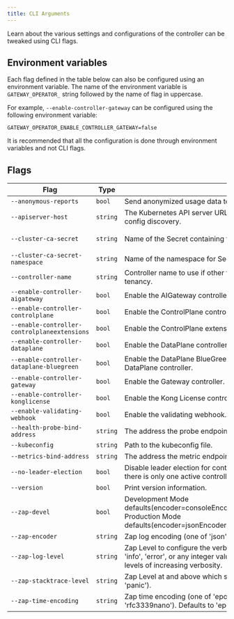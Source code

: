 ```yaml
---
title: CLI Arguments
---
```


Learn about the various settings and configurations of the controller can be tweaked
using CLI flags.

## Environment variables

Each flag defined in the table below can also be configured using
an environment variable. The name of the environment variable is `GATEWAY_OPERATOR_`
string followed by the name of flag in uppercase.

For example, `--enable-controller-gateway` can be configured using the following
environment variable:

```
GATEWAY_OPERATOR_ENABLE_CONTROLLER_GATEWAY=false
```

It is recommended that all the configuration is done through environment variables
and not CLI flags.

<!-- vale off -->

<!-- This document is generated by KGO's 'generate.cli-arguments-docs' make target, DO NOT EDIT -->

## Flags

| Flag | Type | Description | Default |
| ---- | ---- | ----------- | ------- |
| `--anonymous-reports` | `bool` | Send anonymized usage data to help improve Kong. | `true` |
| `--apiserver-host` | `string` | The Kubernetes API server URL. If not set, the operator will use cluster config discovery. | `""` |
| `--cluster-ca-secret` | `string` | Name of the Secret containing the cluster CA certificate. | `kong-operator-ca` |
| `--cluster-ca-secret-namespace` | `string` | Name of the namespace for Secret containing the cluster CA certificate. | `""` |
| `--controller-name` | `string` | Controller name to use if other than the default, only needed for multi-tenancy. | `""` |
| `--enable-controller-aigateway` | `bool` | Enable the AIGateway controller. (Experimental). | `false` |
| `--enable-controller-controlplane` | `bool` | Enable the ControlPlane controller. | `true` |
| `--enable-controller-controlplaneextensions` | `bool` | Enable the ControlPlane extensions controller. | `true` |
| `--enable-controller-dataplane` | `bool` | Enable the DataPlane controller. | `true` |
| `--enable-controller-dataplane-bluegreen` | `bool` | Enable the DataPlane BlueGreen controller. Mutually exclusive with DataPlane controller. | `true` |
| `--enable-controller-gateway` | `bool` | Enable the Gateway controller. | `true` |
| `--enable-controller-konglicense` | `bool` | Enable the Kong License controller. | `true` |
| `--enable-validating-webhook` | `bool` | Enable the validating webhook. | `true` |
| `--health-probe-bind-address` | `string` | The address the probe endpoint binds to. | `:8081` |
| `--kubeconfig` | `string` | Path to the kubeconfig file. | `""` |
| `--metrics-bind-address` | `string` | The address the metric endpoint binds to. | `:8080` |
| `--no-leader-election` | `bool` | Disable leader election for controller manager. Disabling this will not ensure there is only one active controller manager. | `false` |
| `--version` | `bool` | Print version information. | `false` |
| `--zap-devel` | `bool` | Development Mode defaults(encoder=consoleEncoder,logLevel=Debug,stackTraceLevel=Warn). Production Mode defaults(encoder=jsonEncoder,logLevel=Info,stackTraceLevel=Error). | `false` |
| `--zap-encoder` | `string` | Zap log encoding (one of 'json' or 'console'). | `""` |
| `--zap-log-level` | `string` | Zap Level to configure the verbosity of logging. Can be one of 'debug', 'info', 'error', or any integer value > 0 which corresponds to custom debug levels of increasing verbosity. | `""` |
| `--zap-stacktrace-level` | `string` | Zap Level at and above which stacktraces are captured (one of 'info', 'error', 'panic'). | `""` |
| `--zap-time-encoding` | `string` | Zap time encoding (one of 'epoch', 'millis', 'nano', 'iso8601', 'rfc3339' or 'rfc3339nano'). Defaults to 'epoch'. | `""` |

<!-- vale on -->
